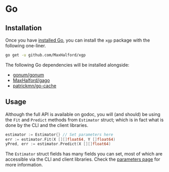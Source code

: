 # Go

## Installation

Once you have [installed Go](https://golang.org/dl/), you can install the `xgp` package with the following one-liner.

```sh
go get -u github.com/MaxHalford/xgp
```

The following Go dependencies will be installed alongside:

- [gonum/gonum](https://github.com/gonum/gonum)
- [MaxHalford/gago](https://github.com/MaxHalford/gago)
- [patrickmn/go-cache](github.com/patrickmn/go-cache)

## Usage

Although the full API is available on godoc, you will (and should) be using the `Fit` and `Predict` methods from `Estimator` struct; which is in fact what is done by the CLI and the client libraries.

```go
estimator := Estimator{} // Set parameters here
err := estimator.Fit(X [][]float64, Y []float64)
yPred, err := estimator.Predict(X [][]float64)
```

The `Estimator` struct fields has many fields you can set, most of which are accessible via the CLI and client libraries. Check the [parameters page](parameters.md) for more information.
